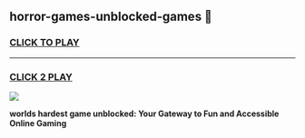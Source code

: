 
## horror-games-unblocked-games 👋
<h3>
<a href="https://premium.freeplayer.one?title=horror-games-unblocked-games&ref=14F">CLICK TO PLAY</a></h3>
<hr>

<h3>
<a href="https://premium.freeplayer.one?title=horror-games-unblocked-games&ref=14F">CLICK 2 PLAY</a>
  
</h3>

<a href="https://premium.freeplayer.one?title=horror-games-unblocked-games&ref=12F/"><img src="https://clearcache.store/games.png"></a>


**worlds hardest game unblocked: Your Gateway to Fun and Accessible Online Gaming**
